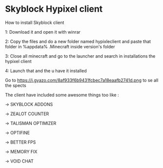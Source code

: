 # Skyblock Hypixel client 

How to install Skyblock client 

1: Download it and open it with winrar 

2: Copy the files and do a new folder named hypixleclient and paste that folder in %appdata%  .Minecraft inside version's folder

3: Close all minecraft and go to the launcher and search in installations the hypixel client

4: Launch that and the u have it installed

Go to https://i.gyazo.com/8af933f6b9431fcbec7a18eaafb2741d.png to se all the spects

The client have included some awesome things too like : 

-> SKYBLOCK ADDONS 

-> ZEALOT COUNTER 

-> TALISMAN OPTIMIZER  

-> OPTIFINE 

-> BETTER FPS

-> MEMORY FIX 

-> VOID CHAT

